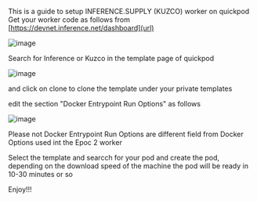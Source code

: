 This is a guide to setup INFERENCE.SUPPLY (KUZCO) worker on quickpod
Get your worker code as follows from [https://devnet.inference.net/dashboard](url)

![image](https://github.com/user-attachments/assets/2195faed-f0d1-491d-9e24-195514745846)

Search for Inference or Kuzco in the template page of quickpod

![image](https://github.com/user-attachments/assets/599b705e-2e56-41f9-acc9-b03e72acd3b9)

and click on clone to clone the template under your private templates

edit the section "Docker Entrypoint Run Options" as follows

![image](https://github.com/user-attachments/assets/8d52fcbc-084d-4521-a454-03ab28b744d6)

Please not Docker Entrypoint Run Options are different field from Docker Options used int the Epoc 2 worker

Select the template and searcch for your pod and create the pod, depending on the download speed of the machine the pod will be ready in 10-30 minutes or so

Enjoy!!!

